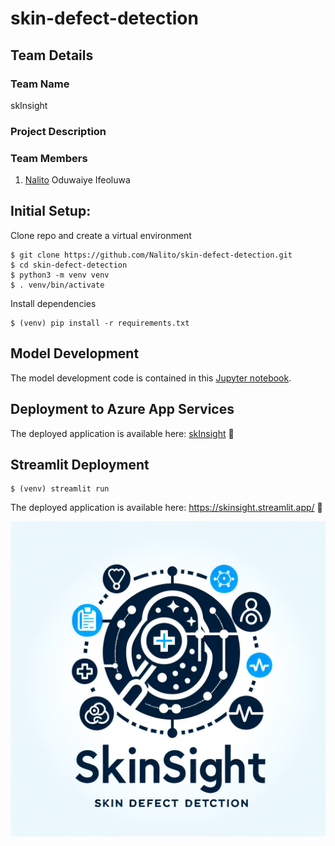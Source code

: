 # skin-defect-detection

## Team Details
### Team Name
skInsight

### Project Description


### Team Members
1. [Nalito](github.com/Nalito) Oduwaiye Ifeoluwa

## Initial Setup:
Clone repo and create a virtual environment
```
$ git clone https://github.com/Nalito/skin-defect-detection.git
$ cd skin-defect-detection
$ python3 -m venv venv
$ . venv/bin/activate
```
Install dependencies
```
$ (venv) pip install -r requirements.txt
```

## Model Development
The model development code is contained in this [Jupyter notebook](skin_defect_detection.ipynb).

## Deployment to Azure App Services
The deployed application is available here: [skInsight](https://skinsight-e6e6hmhhgjfdf7ec.canadacentral-01.azurewebsites.net/) 🤗

## Streamlit Deployment
```
$ (venv) streamlit run
```

The deployed application is available here: https://skinsight.streamlit.app/ 🤗


![skInsight](logo.png)
